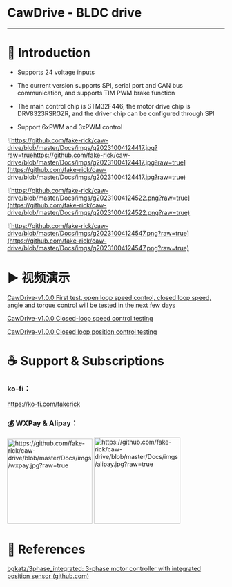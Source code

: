 # CawDrive - BLDC drive

---

# 🚀 Introduction

- Supports 24 voltage inputs

- The current version supports SPI, serial port and CAN bus communication, and supports TIM PWM brake function

- The main control chip is STM32F446, the motor drive chip is DRV8323RSRGZR, and the driver chip can be configured through SPI

- Support 6xPWM and 3xPWM control

![https://github.com/fake-rick/caw-drive/blob/master/Docs/imgs/g20231004124417.jpg?raw=truehttps://github.com/fake-rick/caw-drive/blob/master/Docs/imgs/g20231004124417.jpg?raw=true](https://github.com/fake-rick/caw-drive/blob/master/Docs/imgs/g20231004124417.jpg?raw=true)

![https://github.com/fake-rick/caw-drive/blob/master/Docs/imgs/g20231004124522.png?raw=true](https://github.com/fake-rick/caw-drive/blob/master/Docs/imgs/g20231004124522.png?raw=true)

![https://github.com/fake-rick/caw-drive/blob/master/Docs/imgs/g20231004124547.png?raw=true](https://github.com/fake-rick/caw-drive/blob/master/Docs/imgs/g20231004124547.png?raw=true)

# ▶ 视频演示

[CawDrive-v1.0.0 First test, open loop speed control, closed loop speed, angle and torque control will be tested in the next few days](https://www.bilibili.com/video/BV1QF411m7iW/)

[CawDrive-v1.0.0 Closed-loop speed control testing](https://www.bilibili.com/video/BV1fN4y1Z7p5/)

[CawDrive-v1.0.0 Closed loop position control testing](https://www.bilibili.com/video/BV19u4y147tU/)

# ☕ Support & Subscriptions

### ko-fi：

https://ko-fi.com/fakerick

### 💰 WXPay & Alipay：

<img title="" src="https://github.com/fake-rick/caw-drive/blob/master/Docs/imgs/wxpay.jpg?raw=true" alt="https://github.com/fake-rick/caw-drive/blob/master/Docs/imgs/wxpay.jpg?raw=true" width="197"> <img src="https://github.com/fake-rick/caw-drive/blob/master/Docs/imgs/alipay.jpg?raw=true" title="" alt="https://github.com/fake-rick/caw-drive/blob/master/Docs/imgs/alipay.jpg?raw=true" width="200">

# 📝 References

[bgkatz/3phase_integrated: 3-phase motor controller with integrated position sensor (github.com)](https://github.com/bgkatz/3phase_integrated)
